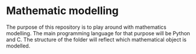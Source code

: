 # Mathematic modelling
The purpose of this repository is to play around with mathematics modelling.
The main programming language for that purpose will be Python and C.
The structure of the folder will reflect which mathematical object is modelled.

